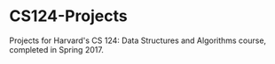 # CS124-Projects
Projects for Harvard's CS 124: Data Structures and Algorithms course, completed in Spring 2017.
